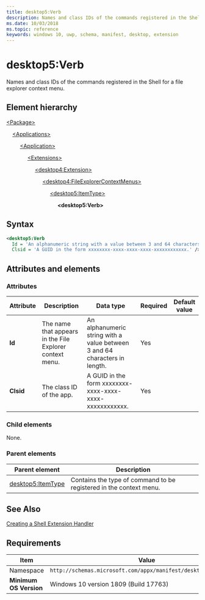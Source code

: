 ```yaml
---
title: desktop5:Verb
description: Names and class IDs of the commands registered in the Shell for a file explorer context menu (desktop5:Verb).
ms.date: 10/03/2018
ms.topic: reference
keywords: windows 10, uwp, schema, manifest, desktop, extension 
---
```


# desktop5:Verb

Names and class IDs of the commands registered in the Shell for a file explorer context menu.

## Element hierarchy

[\<Package\>](element-package.md)

&nbsp;&nbsp;&nbsp;&nbsp;[\<Applications\>](element-applications.md)

&nbsp;&nbsp;&nbsp;&nbsp; &nbsp;&nbsp;&nbsp;&nbsp;[\<Application\>](element-application.md)

&nbsp;&nbsp;&nbsp;&nbsp; &nbsp;&nbsp;&nbsp;&nbsp; &nbsp;&nbsp;&nbsp;&nbsp;[\<Extensions\>](element-1-extensions.md)

&nbsp;&nbsp;&nbsp;&nbsp; &nbsp;&nbsp;&nbsp;&nbsp; &nbsp;&nbsp;&nbsp;&nbsp; &nbsp;&nbsp;&nbsp;&nbsp;[\<desktop4:Extension\>](element-desktop4-extension.md)

&nbsp;&nbsp;&nbsp;&nbsp; &nbsp;&nbsp;&nbsp;&nbsp; &nbsp;&nbsp;&nbsp;&nbsp; &nbsp;&nbsp;&nbsp;&nbsp; &nbsp;&nbsp;&nbsp;&nbsp;[\<desktop4:FileExplorerContextMenus\>](element-desktop4-fileexplorercontextmenus.md)

&nbsp;&nbsp;&nbsp;&nbsp; &nbsp;&nbsp;&nbsp;&nbsp; &nbsp;&nbsp;&nbsp;&nbsp; &nbsp;&nbsp;&nbsp;&nbsp; &nbsp;&nbsp;&nbsp;&nbsp; &nbsp;&nbsp;&nbsp;&nbsp;[\<desktop5:ItemType\>](element-desktop5-itemtype.md)

&nbsp;&nbsp;&nbsp;&nbsp; &nbsp;&nbsp;&nbsp;&nbsp; &nbsp;&nbsp;&nbsp;&nbsp; &nbsp;&nbsp;&nbsp;&nbsp; &nbsp;&nbsp;&nbsp;&nbsp; &nbsp;&nbsp;&nbsp;&nbsp; &nbsp;&nbsp;&nbsp;&nbsp;**\<desktop5:Verb\>**

## Syntax

```xml
<desktop5:Verb
  Id = 'An alphanumeric string with a value between 3 and 64 characters in length.' 
  Clsid = 'A GUID in the form xxxxxxxx-xxxx-xxxx-xxxx-xxxxxxxxxxxx.' />
```

## Attributes and elements

### Attributes

| Attribute | Description | Data type | Required | Default value |
|-|-|-|-|-|
| **Id** | The name that appears in the File Explorer context menu. | An alphanumeric string with a value between 3 and 64 characters in length. | Yes |  |
| **Clsid** | The class ID of the app. | A GUID in the form xxxxxxxx-xxxx-xxxx-xxxx-xxxxxxxxxxxx. | Yes |  |

### Child elements

None.

### Parent elements

| Parent element | Description |
|-|-|
| [desktop5:ItemType](element-desktop5-itemtype.md) | Contains the type of command to be registered in the context menu. |

## See Also

[Creating a Shell Extension Handler](/windows/win32/shell/handlers)

## Requirements

| Item  | Value  |
|--|--|
| Namespace | `http://schemas.microsoft.com/appx/manifest/desktop/windows10/5` |
| **Minimum OS Version** | Windows 10 version 1809 (Build 17763) |
